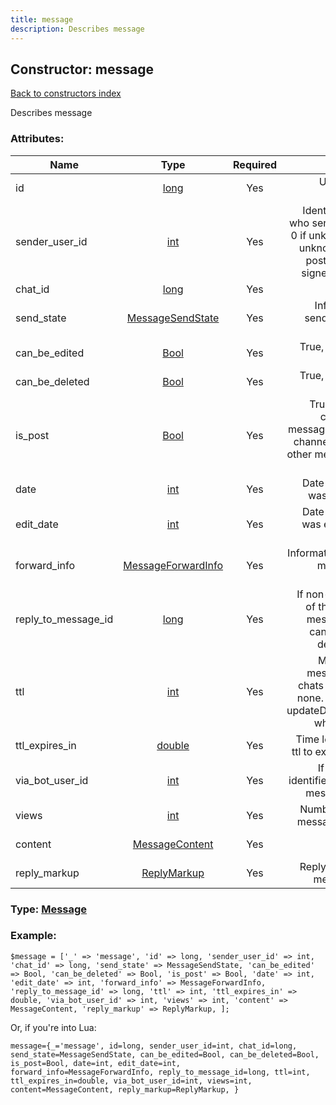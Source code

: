 ```yaml
---
title: message
description: Describes message
---
```

## Constructor: message  
[Back to constructors index](index.md)



Describes message

### Attributes:

| Name     |    Type       | Required | Description |
|----------|:-------------:|:--------:|------------:|
|id|[long](../types/long.md) | Yes|Unique message identifier|
|sender\_user\_id|[int](../types/int.md) | Yes|Identifier of the user who sent the message, 0 if unknown. It can be unknown for channel posts which are not signed by the author|
|chat\_id|[long](../types/long.md) | Yes|Chat identifier|
|send\_state|[MessageSendState](../types/MessageSendState.md) | Yes|Information about sending state of the message|
|can\_be\_edited|[Bool](../types/Bool.md) | Yes|True, if message can be edited|
|can\_be\_deleted|[Bool](../types/Bool.md) | Yes|True, if message can be deleted|
|is\_post|[Bool](../types/Bool.md) | Yes|True, if message is channel post. All messages to broadcast channels are posts, all other messages are not posts|
|date|[int](../types/int.md) | Yes|Date when message was sent, unix time|
|edit\_date|[int](../types/int.md) | Yes|Date when message was edited last time, unix time|
|forward\_info|[MessageForwardInfo](../types/MessageForwardInfo.md) | Yes|Information about initial message sender, nullable|
|reply\_to\_message\_id|[long](../types/long.md) | Yes|If non-zero, identifier of the message this message replies to, can be identifier of deleted message|
|ttl|[int](../types/int.md) | Yes|Message TTL for messages in secret chats in seconds, 0 if none. TDLib will send updateDeleteMessages when TTL expires|
|ttl\_expires\_in|[double](../types/double.md) | Yes|Time left for message ttl to expire in seconds|
|via\_bot\_user\_id|[int](../types/int.md) | Yes|If non-zero, user identifier of the bot this message is sent via|
|views|[int](../types/int.md) | Yes|Number of times this message was viewed|
|content|[MessageContent](../types/MessageContent.md) | Yes|Content of the message|
|reply\_markup|[ReplyMarkup](../types/ReplyMarkup.md) | Yes|Reply markup for the message, nullable|



### Type: [Message](../types/Message.md)


### Example:

```
$message = ['_' => 'message', 'id' => long, 'sender_user_id' => int, 'chat_id' => long, 'send_state' => MessageSendState, 'can_be_edited' => Bool, 'can_be_deleted' => Bool, 'is_post' => Bool, 'date' => int, 'edit_date' => int, 'forward_info' => MessageForwardInfo, 'reply_to_message_id' => long, 'ttl' => int, 'ttl_expires_in' => double, 'via_bot_user_id' => int, 'views' => int, 'content' => MessageContent, 'reply_markup' => ReplyMarkup, ];
```  

Or, if you're into Lua:  


```
message={_='message', id=long, sender_user_id=int, chat_id=long, send_state=MessageSendState, can_be_edited=Bool, can_be_deleted=Bool, is_post=Bool, date=int, edit_date=int, forward_info=MessageForwardInfo, reply_to_message_id=long, ttl=int, ttl_expires_in=double, via_bot_user_id=int, views=int, content=MessageContent, reply_markup=ReplyMarkup, }

```


